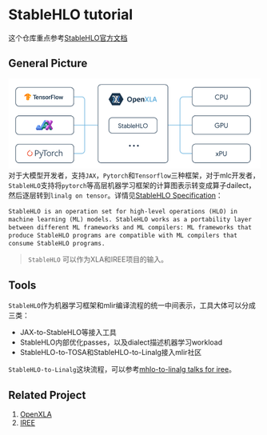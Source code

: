 # StableHLO tutorial
这个仓库重点参考[StableHLO官方文档](https://openxla.org/stablehlo)
## General Picture
![](../../pics/stablehlo1.png)  
对于大模型开发者，支持`JAX`，`Pytorch`和`Tensorflow`三种框架，对于mlc开发者，`StableHLO`支持将`pytorch`等高层机器学习框架的计算图表示转变成算子dailect，然后逐层转到`linalg on tensor`。详情见[StableHLO Specification](https://openxla.org/stablehlo/spec)：
```shell
StableHLO is an operation set for high-level operations (HLO) in machine learning (ML) models. StableHLO works as a portability layer between different ML frameworks and ML compilers: ML frameworks that produce StableHLO programs are compatible with ML compilers that consume StableHLO programs.
```

> `StableHLO` 可以作为XLA和IREE项目的输入。

## Tools
`StableHLO`作为机器学习框架和mlir编译流程的统一中间表示，工具大体可以分成三类：  
* JAX-to-StableHLO等接入工具
* StableHLO内部优化passes，以及dialect描述机器学习workload
* StableHLO-to-TOSA和StableHLO-to-Linalg接入mlir社区  

`StableHLO-to-Linalg`这块流程，可以参考[mhlo-to-linalg talks for iree](https://mlir.llvm.org/OpenMeetings/2021-10-07-The-Torch-MLIR-project.pdf)。

## Related Project
1. [OpenXLA](https://openxla.org/stablehlo/awesome)
2. [IREE](https://github.com/iree-org/iree)





